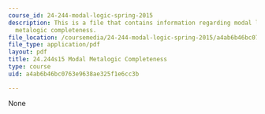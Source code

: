 ```yaml
---
course_id: 24-244-modal-logic-spring-2015
description: This is a file that contains information regarding modal logic modal
  metalogic completeness.
file_location: /coursemedia/24-244-modal-logic-spring-2015/a4ab6b46bc0763e9638ae325f1e6cc3b_MIT24_244S15_Completeness.pdf
file_type: application/pdf
layout: pdf
title: 24.244s15 Modal Metalogic Completeness
type: course
uid: a4ab6b46bc0763e9638ae325f1e6cc3b

---
```

None